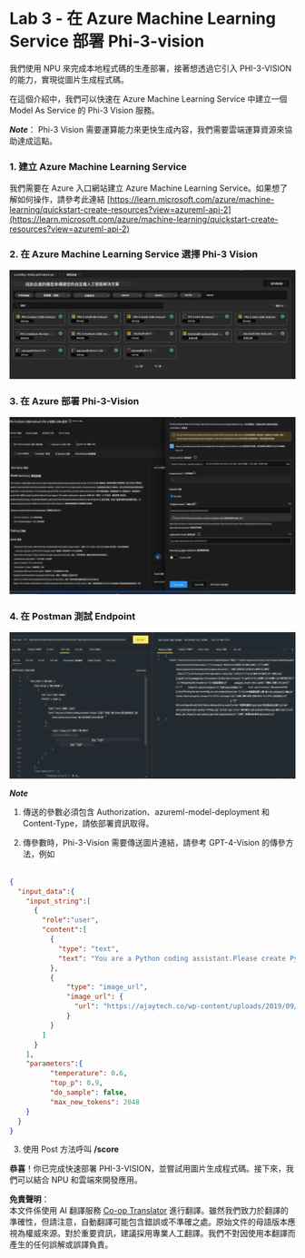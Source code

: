 <!--
CO_OP_TRANSLATOR_METADATA:
{
  "original_hash": "20cb4e6ac1686248e8be913ccf6c2bc2",
  "translation_date": "2025-05-08T05:32:15+00:00",
  "source_file": "md/02.Application/02.Code/Phi3/VSCodeExt/HOL/AIPC/03.DeployPhi3VisionOnAzure.md",
  "language_code": "tw"
}
-->
# **Lab 3 - 在 Azure Machine Learning Service 部署 Phi-3-vision**

我們使用 NPU 來完成本地程式碼的生產部署，接著想透過它引入 PHI-3-VISION 的能力，實現從圖片生成程式碼。

在這個介紹中，我們可以快速在 Azure Machine Learning Service 中建立一個 Model As Service 的 Phi-3 Vision 服務。

***Note***： Phi-3 Vision 需要運算能力來更快生成內容，我們需要雲端運算資源來協助達成這點。


### **1. 建立 Azure Machine Learning Service**

我們需要在 Azure 入口網站建立 Azure Machine Learning Service。如果想了解如何操作，請參考此連結 [https://learn.microsoft.com/azure/machine-learning/quickstart-create-resources?view=azureml-api-2](https://learn.microsoft.com/azure/machine-learning/quickstart-create-resources?view=azureml-api-2)


### **2. 在 Azure Machine Learning Service 選擇 Phi-3 Vision**

![Catalog](../../../../../../../../../translated_images/vison_catalog.f979823d5bde8aef2c37a3a9686f6c5d0c521f93730447798ea6fb580091443f.tw.png)


### **3. 在 Azure 部署 Phi-3-Vision**


![Deploy](../../../../../../../../../translated_images/vision_deploy.a8114ccd849a957272bf30959bdef166b21a0fac4c4f0129dab0106b97104772.tw.png)


### **4. 在 Postman 測試 Endpoint**


![Test](../../../../../../../../../translated_images/vision_test.0b9c1b1d414131d03398c88fc1b79d839e7946c2ae5c9fd170a2894c271e2993.tw.png)


***Note***

1. 傳送的參數必須包含 Authorization、azureml-model-deployment 和 Content-Type，請依部署資訊取得。

2. 傳參數時，Phi-3-Vision 需要傳送圖片連結，請參考 GPT-4-Vision 的傳參方法，例如

```json

{
  "input_data":{
    "input_string":[
      {
        "role":"user",
        "content":[ 
          {
            "type": "text",
            "text": "You are a Python coding assistant.Please create Python code for image "
          },
          {
              "type": "image_url",
              "image_url": {
                "url": "https://ajaytech.co/wp-content/uploads/2019/09/index.png"
              }
          }
        ]
      }
    ],
    "parameters":{
          "temperature": 0.6,
          "top_p": 0.9,
          "do_sample": false,
          "max_new_tokens": 2048
    }
  }
}

```

3. 使用 Post 方法呼叫 **/score**

**恭喜**！你已完成快速部署 PHI-3-VISION，並嘗試用圖片生成程式碼。接下來，我們可以結合 NPU 和雲端來開發應用。

**免責聲明**：  
本文件係使用 AI 翻譯服務 [Co-op Translator](https://github.com/Azure/co-op-translator) 進行翻譯。雖然我們致力於翻譯的準確性，但請注意，自動翻譯可能包含錯誤或不準確之處。原始文件的母語版本應視為權威來源。對於重要資訊，建議採用專業人工翻譯。我們不對因使用本翻譯而產生的任何誤解或誤譯負責。